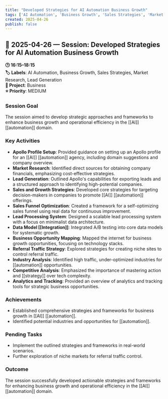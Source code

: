 ```yaml
---
title: "Developed Strategies for AI Automation Business Growth"
tags: ['AI Automation', 'Business Growth', 'Sales Strategies', 'Market Research', 'Lead Generation']
created: 2025-04-26
publish: false
---
```


## 📅 2025-04-26 — Session: Developed Strategies for AI Automation Business Growth

**🕒 16:15–18:15**  
**🏷️ Labels**: AI Automation, Business Growth, Sales Strategies, Market Research, Lead Generation  
**📂 Project**: Business  
**⭐ Priority**: MEDIUM  


### Session Goal
The session aimed to develop strategic approaches and frameworks to enhance business growth and operational efficiency in the [[AI]] [[automation]] domain.

### Key Activities
- **Apollo Profile Setup**: Provided guidance on setting up an Apollo profile for an [[AI]] [[automation]] agency, including domain suggestions and company overview.
- **Market Research**: Identified direct sources for obtaining company financials, emphasizing cost-effective strategies.
- **Lead Generation**: Outlined Apollo's capabilities for exporting leads and a structured approach to identifying high-potential companies.
- **Sales and Growth Strategies**: Developed core strategies for targeting decision-makers in companies to promote [[AI]] [[automation]] offerings.
- **Sales Funnel Optimization**: Created a framework for a self-optimizing sales funnel using real data for continuous improvement.
- **Lead Processing System**: Designed a scalable lead processing system with a focus on minimalist data architecture.
- **Data Model [[Integration]]**: Integrated A/B testing into core data models for systematic growth.
- **Business Opportunity Mapping**: Mapped the internet for business growth opportunities, focusing on technology stacks.
- **Referral Traffic Strategy**: Explored strategies for creating niche sites to control referral traffic.
- **Industry Analysis**: Identified high traffic, under-optimized industries for [[automation]] opportunities.
- **Competitive Analysis**: Emphasized the importance of mastering action and [[strategy]] over tech complexity.
- **Analytics and Tracking**: Provided an overview of analytics and tracking tools for strategic business opportunities.

### Achievements
- Established comprehensive strategies and frameworks for business growth in [[AI]] [[automation]].
- Identified potential industries and opportunities for [[automation]].

### Pending Tasks
- Implement the outlined strategies and frameworks in real-world scenarios.
- Further exploration of niche markets for referral traffic control.

### Outcome
The session successfully developed actionable strategies and frameworks for enhancing business growth and operational efficiency in the [[AI]] [[automation]] domain.
